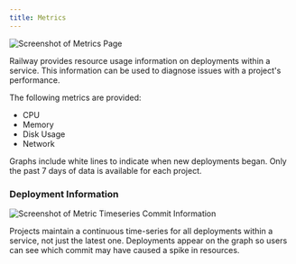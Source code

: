 ```yaml
---
title: Metrics
---
```


<Image src="https://res.cloudinary.com/railway/image/upload/v1645223702/docs/metrics_angr0b.png"
alt="Screenshot of Metrics Page"
layout="intrinsic"
width={1576} height={1100} quality={80} />

Railway provides resource usage information on deployments within a service. This information can be used to diagnose issues with a project's performance.

The following metrics are provided:
- CPU
- Memory
- Disk Usage
- Network

Graphs include white lines to indicate when new deployments began. Only the past 7 days of data is available for each project.

### Deployment Information

<Image src="https://res.cloudinary.com/railway/image/upload/v1645223703/docs/usage-commit_fkvbqj.png"
alt="Screenshot of Metric Timeseries Commit Information"
layout="responsive"
width={904} height={726} quality={80} />

Projects maintain a continuous time-series for all deployments within a service, not just the latest one. Deployments appear on the graph so users can see which commit may have caused a spike in resources.
